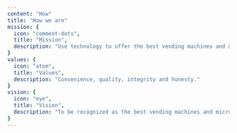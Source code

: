```yaml
---
content: "How"
title: "How we are"
mission: {
  icon: "comment-dots",
  title: "Mission",
  description: "Use technology to offer the best vending machines and micromarkets with excellent products providing practicality and convenience for customers."
}
values: {
  icon: "atom",
  title: "Values",
  description: "Convenience, quality, integrity and honesty."
}
vision: {
  icon: "eye",
  title: "Vision",
  description: "To be recognized as the best vending machines and micromarkets company in Brazil, highly innovative, reaching all capitals and bringing technology to millions of people."
}
---
```

